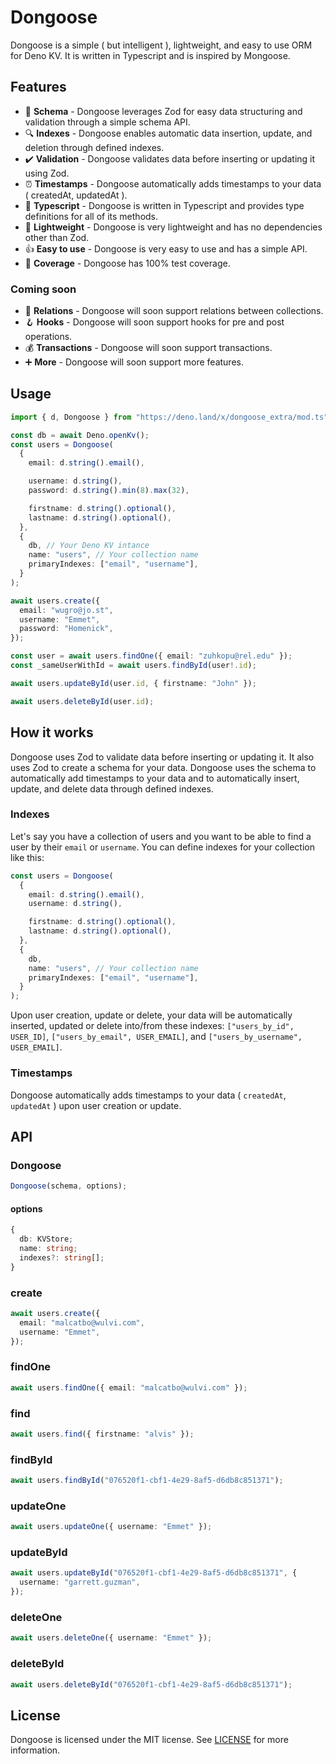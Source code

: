 # Dongoose

Dongoose is a simple ( but intelligent ), lightweight, and easy to use ORM for Deno KV. It is written in Typescript and is inspired by Mongoose.

## Features

- 📄 **Schema** - Dongoose leverages Zod for easy data structuring and validation through a simple schema API.
- 🔍 **Indexes** - Dongoose enables automatic data insertion, update, and deletion through defined indexes.
- ✔️ **Validation** - Dongoose validates data before inserting or updating it using Zod.
- ⏰ **Timestamps** - Dongoose automatically adds timestamps to your data ( createdAt, updatedAt ).
- 📝 **Typescript** - Dongoose is written in Typescript and provides type definitions for all of its methods.
- 🍃 **Lightweight** - Dongoose is very lightweight and has no dependencies other than Zod.
- 👍 **Easy to use** - Dongoose is very easy to use and has a simple API.
- 💯 **Coverage** - Dongoose has 100% test coverage.

### Coming soon

- 🔗 **Relations** - Dongoose will soon support relations between collections.
- 🪝 **Hooks** - Dongoose will soon support hooks for pre and post operations.
- 💰 **Transactions** - Dongoose will soon support transactions.
- ➕ **More** - Dongoose will soon support more features.

## Usage

```typescript
import { d, Dongoose } from "https://deno.land/x/dongoose_extra/mod.ts";

const db = await Deno.openKv();
const users = Dongoose(
  {
    email: d.string().email(),

    username: d.string(),
    password: d.string().min(8).max(32),

    firstname: d.string().optional(),
    lastname: d.string().optional(),
  },
  {
    db, // Your Deno KV intance
    name: "users", // Your collection name
    primaryIndexes: ["email", "username"],
  }
);

await users.create({
  email: "wugro@jo.st",
  username: "Emmet",
  password: "Homenick",
});

const user = await users.findOne({ email: "zuhkopu@rel.edu" });
const _sameUserWithId = await users.findById(user!.id);

await users.updateById(user.id, { firstname: "John" });

await users.deleteById(user.id);
```

## How it works

Dongoose uses Zod to validate data before inserting or updating it. It also uses Zod to create a schema for your data. Dongoose uses the schema to automatically add timestamps to your data and to automatically insert, update, and delete data through defined indexes.

### Indexes

Let's say you have a collection of users and you want to be able to find a user by their `email` or `username`. You can define indexes for your collection like this:

```typescript
const users = Dongoose(
  {
    email: d.string().email(),
    username: d.string(),

    firstname: d.string().optional(),
    lastname: d.string().optional(),
  },
  {
    db,
    name: "users", // Your collection name
    primaryIndexes: ["email", "username"],
  }
);
```

Upon user creation, update or delete, your data will be automatically inserted, updated or delete into/from these indexes: `["users_by_id", USER_ID]`, `["users_by_email", USER_EMAIL]`, and `["users_by_username", USER_EMAIL]`.

### Timestamps

Dongoose automatically adds timestamps to your data ( `createdAt`, `updatedAt` ) upon user creation or update.

## API

### Dongoose

```typescript
Dongoose(schema, options);
```

#### options

```typescript
{
  db: KVStore;
  name: string;
  indexes?: string[];
}
```

### create

```typescript
await users.create({
  email: "malcatbo@wulvi.com",
  username: "Emmet",
});
```

### findOne

```typescript
await users.findOne({ email: "malcatbo@wulvi.com" });
```

### find

```typescript
await users.find({ firstname: "alvis" });
```

### findById

```typescript
await users.findById("076520f1-cbf1-4e29-8af5-d6db8c851371");
```

### updateOne

```typescript
await users.updateOne({ username: "Emmet" });
```

### updateById

```typescript
await users.updateById("076520f1-cbf1-4e29-8af5-d6db8c851371", {
  username: "garrett.guzman",
});
```

### deleteOne

```typescript
await users.deleteOne({ username: "Emmet" });
```

### deleteById

```typescript
await users.deleteById("076520f1-cbf1-4e29-8af5-d6db8c851371");
```

## License

Dongoose is licensed under the MIT license. See [LICENSE](LICENSE) for more information.
